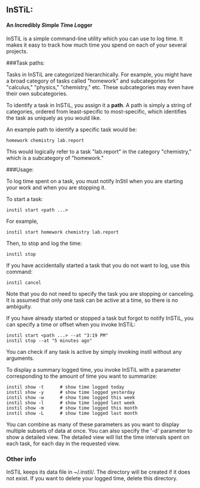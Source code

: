 InSTiL:
-

#### An *In*credibly *S*imple *Ti*me *L*ogger  


InSTiL is a simple command-line utility which you can use to log time. It makes it easy to track how much time you spend on each of your several projects.

###Task paths:

Tasks in InSTiL are categorized hierarchically. For example, you might have a broad category of tasks called "homework" and subcategories for "calculus," "physics," "chemistry," etc. These subcategories may even have their own subcategories.

To identify a task in InSTiL, you assign it a **path**. A path is simply a string of categories, ordered from least-specific to most-specific, which identifies the task as uniquely as you would like.

An example path to identify a specific task would be:

    homework chemistry lab.report
    
This would logically refer to a task "lab.report" in the category "chemistry," which is a subcategory of "homework."

###Usage:

To log time spent on a task, you must notify InStil when you are starting your work and when you are stopping it.

To start a task:

    instil start <path ...>
    
For example,
    
    instil start homework chemistry lab.report

Then, to stop and log the time:

    instil stop

If you have accidentally started a task that you do not want to log, use this command:

    instil cancel

Note that you do not need to specify the task you are stopping or canceling. It is assumed that only one task can be active at a time, so there is no ambiguity.
    
If you have already started or stopped a task but forgot to notify InSTiL, you can specify a time or offset when you invoke InSTiL:

    instil start <path ...> --at "3:19 PM"
    instil stop --at "5 minutes ago"

You can check if any task is active by simply invoking instil without any arguments.

To display a summary logged time, you invoke InSTiL with a parameter corresponding to the amount of time you want to summarize:

    instil show -t      # show time logged today
    instil show -y      # show time logged yesterday
    instil show -w      # show time logged this week
    instil show -l      # show time logged last week
    instil show -m      # show time logged this month
    instil show -L      # show time logged last month

You can combine as many of these parameters as you want to display multiple subsets of data at once. You can also specify the '-d' parameter to show a detailed view. The detailed view will list the time intervals spent on each task, for each day in the requested view.

### Other info

InSTiL keeps its data file in ~/.instil/. The directory will be created if it does not exist. If you want to delete your logged time, delete this directory.